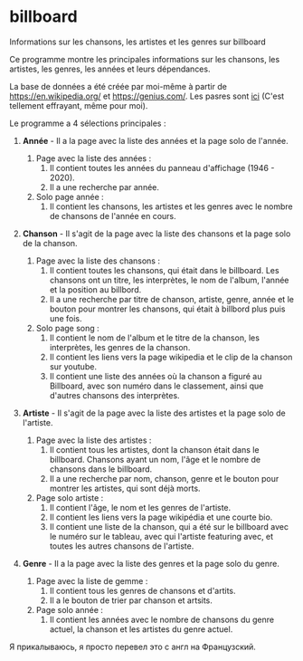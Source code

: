 # billboard
Informations sur les chansons, les artistes et les genres sur billboard


Ce programme montre les principales informations sur les chansons, les artistes, les genres, les années et leurs dépendances.

La base de données a été créée par moi-même à partir de https://en.wikipedia.org/ et https://genius.com/.
Les pasres sont [ici](https://github.com/Lepokurov/parser) (C'est tellement effrayant, même pour moi).


Le programme a 4 sélections principales :

1. **Année** - Il a la page avec la liste des années et la page solo de l'année.
    1. Page avec la liste des années :
       1. Il contient toutes les années du panneau d'affichage (1946 - 2020). 
       2. Il a une recherche par année.
    2. Solo page année :
       1. Il contient les chansons, les artistes et les genres avec le nombre de chansons de l'année en cours.
  
2. **Chanson** - Il s'agit de la page avec la liste des chansons et la page solo de la chanson.
    1. Page avec la liste des chansons :
        1. Il contient toutes les chansons, qui était dans le billboard. Les chansons ont un titre, les interprètes, le nom de l'album, l'année et la position au billbord.
        2. Il a une recherche par titre de chanson, artiste, genre, année et le bouton pour montrer les chansons, qui était à billbord plus puis une fois.
    2. Solo page song :
        1. Il contient le nom de l'album et le titre de la chanson, les interprètes, les genres de la chanson.
        2. Il contient les liens vers la page wikipedia et le сlip de la chanson sur youtube.
        3. Il contient une liste des années où la chanson a figuré au Billboard, avec son numéro dans le classement, ainsi que d'autres chansons des interprètes.
  
3. **Artiste** - Il s'agit de la page avec la liste des artistes et la page solo de l'artiste.     
    1. Page avec la liste des artistes :
        1. Il contient tous les artistes, dont la chanson était dans le billboard. Chansons ayant un nom, l'âge et le nombre de chansons dans le billboard.
        2. Il a une recherche par nom, chanson, genre et le bouton pour montrer les artistes, qui sont déjà morts.
    2. Page solo artiste :
        1. Il contient l'âge, le nom et les genres de l'artiste.
        2. Il contient les liens vers la page wikipédia et une courte bio.
        3. Il contient une liste de la chanson, qui a été sur le billboard avec le numéro sur le tableau, avec qui l'artiste featuring avec, et toutes les autres chansons de l'artiste.
  
4. **Genre** - Il a la page avec la liste des genres et la page solo du genre.
    1. Page avec la liste de gemme :
       1. Il contient tous les genres de chansons et d'artits.
       2. Il a le bouton de trier par chanson et artsits.
    2. Page solo année :
       1. Il contient les années avec le nombre de chansons du genre actuel, la chanson et les artistes du genre actuel.
  
  
  
  Я прикалываюсь, я просто перевел это с англ на Французский.
